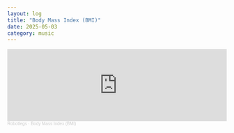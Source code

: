 ```yaml
---
layout: log
title: "Body Mass Index (BMI)"
date: 2025-05-03
category: music
---
```


<iframe width="100%" height="166" scrolling="no" frameborder="no" allow="autoplay" src="https://w.soundcloud.com/player/?url=https%3A//api.soundcloud.com/tracks/2089125279&color=%23743e66&auto_play=false&hide_related=false&show_comments=true&show_user=true&show_reposts=false&show_teaser=true"></iframe><div style="font-size: 10px; color: #cccccc;line-break: anywhere;word-break: normal;overflow: hidden;white-space: nowrap;text-overflow: ellipsis; font-family: Interstate,Lucida Grande,Lucida Sans Unicode,Lucida Sans,Garuda,Verdana,Tahoma,sans-serif;font-weight: 100;"><a href="https://soundcloud.com/aleksey-lobanov-1" title="Robotlegs" target="_blank" style="color: #cccccc; text-decoration: none;">Robotlegs</a> · <a href="https://soundcloud.com/aleksey-lobanov-1/bmi" title="Body Mass Index (BMI)" target="_blank" style="color: #cccccc; text-decoration: none;">Body Mass Index (BMI)</a></div>